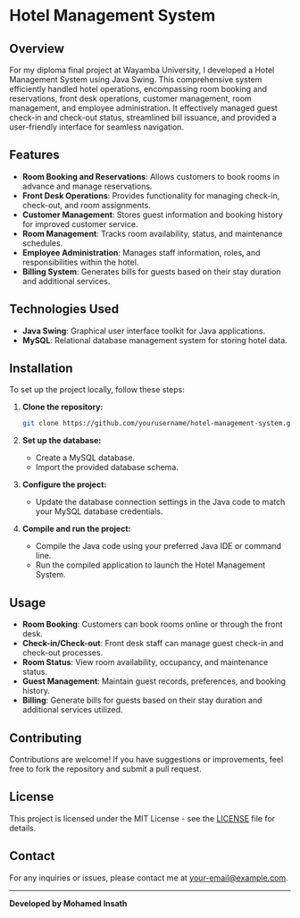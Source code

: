 # Hotel Management System

## Overview

For my diploma final project at Wayamba University, I developed a Hotel Management System using Java Swing. This comprehensive system efficiently handled hotel operations, encompassing room booking and reservations, front desk operations, customer management, room management, and employee administration. It effectively managed guest check-in and check-out status, streamlined bill issuance, and provided a user-friendly interface for seamless navigation.

## Features

- **Room Booking and Reservations**: Allows customers to book rooms in advance and manage reservations.
- **Front Desk Operations**: Provides functionality for managing check-in, check-out, and room assignments.
- **Customer Management**: Stores guest information and booking history for improved customer service.
- **Room Management**: Tracks room availability, status, and maintenance schedules.
- **Employee Administration**: Manages staff information, roles, and responsibilities within the hotel.
- **Billing System**: Generates bills for guests based on their stay duration and additional services.

## Technologies Used

- **Java Swing**: Graphical user interface toolkit for Java applications.
- **MySQL**: Relational database management system for storing hotel data.

## Installation

To set up the project locally, follow these steps:

1. **Clone the repository:**
    ```bash
    git clone https://github.com/yourusername/hotel-management-system.git
    ```

2. **Set up the database:**
   - Create a MySQL database.
   - Import the provided database schema.

3. **Configure the project:**
   - Update the database connection settings in the Java code to match your MySQL database credentials.

4. **Compile and run the project:**
   - Compile the Java code using your preferred Java IDE or command line.
   - Run the compiled application to launch the Hotel Management System.

## Usage

- **Room Booking**: Customers can book rooms online or through the front desk.
- **Check-in/Check-out**: Front desk staff can manage guest check-in and check-out processes.
- **Room Status**: View room availability, occupancy, and maintenance status.
- **Guest Management**: Maintain guest records, preferences, and booking history.
- **Billing**: Generate bills for guests based on their stay duration and additional services utilized.

## Contributing

Contributions are welcome! If you have suggestions or improvements, feel free to fork the repository and submit a pull request.

## License

This project is licensed under the MIT License - see the [LICENSE](LICENSE) file for details.

## Contact

For any inquiries or issues, please contact me at [your-email@example.com](mailto:your-email@example.com).

---

**Developed by Mohamed Insath**
